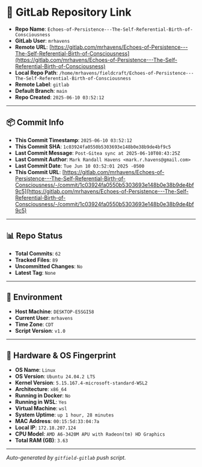 # 🔗 GitLab Repository Link

- **Repo Name**: `Echoes-of-Persistence---The-Self-Referential-Birth-of-Consciousness`
- **GitLab User**: `mrhavens`
- **Remote URL**: [https://gitlab.com/mrhavens/Echoes-of-Persistence---The-Self-Referential-Birth-of-Consciousness](https://gitlab.com/mrhavens/Echoes-of-Persistence---The-Self-Referential-Birth-of-Consciousness)
- **Local Repo Path**: `/home/mrhavens/fieldcraft/Echoes-of-Persistence---The-Self-Referential-Birth-of-Consciousness`
- **Remote Label**: `gitlab`
- **Default Branch**: `main`
- **Repo Created**: `2025-06-10 03:52:12`

---

## 📦 Commit Info

- **This Commit Timestamp**: `2025-06-10 03:52:12`
- **This Commit SHA**: `1c03924fa0550b5303693e148b0e38b9de4bf9c5`
- **Last Commit Message**: `Post-Gitea sync at 2025-06-10T08:43:25Z`
- **Last Commit Author**: `Mark Randall Havens <mark.r.havens@gmail.com>`
- **Last Commit Date**: `Tue Jun 10 03:52:01 2025 -0500`
- **This Commit URL**: [https://gitlab.com/mrhavens/Echoes-of-Persistence---The-Self-Referential-Birth-of-Consciousness/-/commit/1c03924fa0550b5303693e148b0e38b9de4bf9c5](https://gitlab.com/mrhavens/Echoes-of-Persistence---The-Self-Referential-Birth-of-Consciousness/-/commit/1c03924fa0550b5303693e148b0e38b9de4bf9c5)

---

## 📊 Repo Status

- **Total Commits**: `62`
- **Tracked Files**: `89`
- **Uncommitted Changes**: `No`
- **Latest Tag**: `None`

---

## 🧽 Environment

- **Host Machine**: `DESKTOP-E5SGI58`
- **Current User**: `mrhavens`
- **Time Zone**: `CDT`
- **Script Version**: `v1.0`

---

## 🧬 Hardware & OS Fingerprint

- **OS Name**: `Linux`
- **OS Version**: `Ubuntu 24.04.2 LTS`
- **Kernel Version**: `5.15.167.4-microsoft-standard-WSL2`
- **Architecture**: `x86_64`
- **Running in Docker**: `No`
- **Running in WSL**: `Yes`
- **Virtual Machine**: `wsl`
- **System Uptime**: `up 1 hour, 28 minutes`
- **MAC Address**: `00:15:5d:33:04:7a`
- **Local IP**: `172.18.207.124`
- **CPU Model**: `AMD A6-3420M APU with Radeon(tm) HD Graphics`
- **Total RAM (GB)**: `3.63`

---

_Auto-generated by `gitfield-gitlab` push script._
